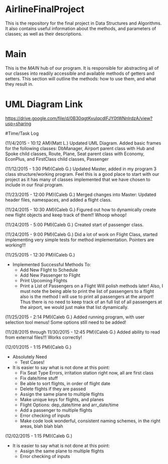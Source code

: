 # AirlineFinalProject
This is the repository for the final project in Data Structures and Algorithms. 
It also contains useful information about the methods, and parameters of classes; as well as their descriptions.

# Main
This is the <i>MAIN</i> hub of our program. It is responsible for abstracting all of our classes into readily accessible and available methods of getters and setters. This section will outline the methods: how to use them, and what they result in.

# UML Diagram Link
https://drive.google.com/file/d/0B30qgtKvuIqcdlFJY0tWNnlrdzA/view?usp=sharing

#Time/Task Log

(11/4/2015 - 10:12 AM)(Matt L.)
	Updated UML Diagram. Added basic frames for the following classes: DbManager, Airport parent class with Hub and Spoke child classes, Route, Plane, Seat parent class with Economy, EconPlus, and FirstClass child classes, Passenger

(11/12/2015 - 1:30 PM)(Caleb G.)
	Updated Master, added in my program 3 class structure/working program. Feel this is a good place to start with our project as it has many of classes implemented that we have chosen to include in our final program.

(11/23/2015 - 12:00 PM)(Caleb G.)
	Merged changes into Master: Updated header files, namespaces, and added a flight class.

(11/24/2015 - 10:30 AM)(Caleb G.)
	Figured out how to dynamically create new flight objects and keep track of them!! Whoop whoop!

(11/24/2015 - 5:00  PM)(Caleb G.)
	Created start of passenger class.

(11/24/2015 - 9:00  PM)(Caleb G.)
	Did a lot of work on Flight Class, started implementing very simple tests for method implementation. Pointers are working!!!

(11/25/2015 - 12:30  PM)(Caleb G.)
* Implemented Successful Methods To:
	* Add New Flight to Schedule
	* Add New Passenger to Flight
	* Print Upcoming Flights
	* Print a List of Passengers on a Flight
	Will polish methods later! Also, I must note the being able to print the list of passengers to a flight also is the method I will use to print all passengers at the airport! Thus there is no need to keep track of an full list of all passengers at the airport, we would just make that list dynamically.

(11/25/2015 - 2:14  PM)(Caleb G.)
	Added running program, with user selection tool menus! Some options still need to be added!

(11/28/2015 through 11/30/2015 - 12:45  PM)(Caleb G.)
	Added ability to read from external files!!! Works correctly!

(12/01/2015 - 1:15  PM)(Caleb G.)
* Absolutely Need
	* Test Cases!
* It is easier to say what is not done at this point:
	* Fix Seat Type Errors, irritation station right now, all are first class
	* Fix date/time stuff
	* Be able to sort flights, in order of flight date
	* Delete flights if they are passed
	* Assign the same plane to multiple flights
	* Make unique keys for flights, and planes
	* Flight Options: dep_date/time and arr_date/time
	* Add a passenger to multiple flights
	* Error checking of inputs
	* Make code look wonderful, consistent naming schemes, in the right areas, blah blah blah

(12/02/2015 - 1:15  PM)(Caleb G.)
* It is easier to say what is not done at this point:
	* Assign the same plane to multiple flights
	* Error checking of inputs

